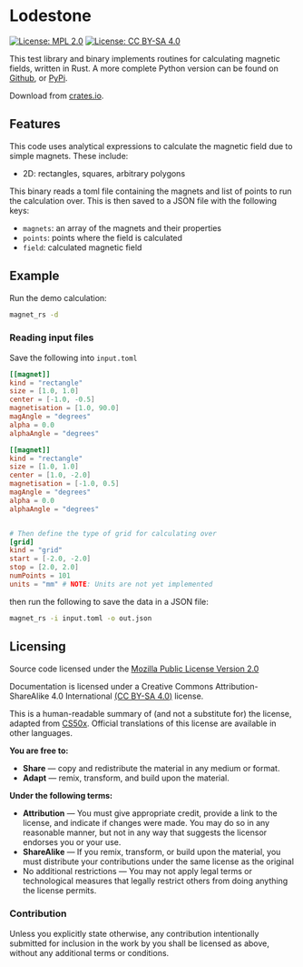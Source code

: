 # Lodestone

[![License: MPL 2.0](https://img.shields.io/badge/License-MPL%202.0-blue.svg)](https://opensource.org/licenses/MPL-2.0)
[![License: CC BY-SA 4.0](https://img.shields.io/badge/License-CC%20BY--SA%204.0-lightgrey.svg)](https://creativecommons.org/licenses/by-sa/4.0/)



This test library and binary implements routines for calculating magnetic
fields, written in Rust. A more complete Python version can be found on
[Github](https://github.com/pdunne/pymagnet), or
[PyPi](https://pypi.org/project/pymagnet/).

Download from [crates.io](https://crates.io/crates/magnet-rs).

## Features

This code uses analytical expressions to calculate the magnetic field due to
simple magnets. These include:

* 2D: rectangles, squares, arbitrary polygons

This binary reads a toml file containing the magnets and list of points to run the calculation over.
This is then saved to a JSON file with the following keys:

* `magnets`: an array of the magnets and their properties
* `points`: points where the field is calculated
* `field`: calculated magnetic field

## Example

Run the demo calculation:

```bash
magnet_rs -d
```

### Reading input files

Save the following into `input.toml`

```toml
[[magnet]]
kind = "rectangle"
size = [1.0, 1.0]
center = [-1.0, -0.5]
magnetisation = [1.0, 90.0]
magAngle = "degrees"
alpha = 0.0
alphaAngle = "degrees"

[[magnet]]
kind = "rectangle"
size = [1.0, 1.0]
center = [1.0, -2.0]
magnetisation = [-1.0, 0.5]
magAngle = "degrees"
alpha = 0.0
alphaAngle = "degrees"


# Then define the type of grid for calculating over
[grid]
kind = "grid"
start = [-2.0, -2.0]
stop = [2.0, 2.0]
numPoints = 101
units = "mm" # NOTE: Units are not yet implemented 
```

then run the following to save the data in a JSON file:

```bash
magnet_rs -i input.toml -o out.json
```

## Licensing

Source code licensed under the [Mozilla Public License Version 2.0](https://www.mozilla.org/en-US/MPL/2.0/)

Documentation is licensed under a Creative Commons Attribution-ShareAlike 4.0 International [(CC BY-SA 4.0)](https://creativecommons.org/licenses/by-sa/4.0/) license.

This is a human-readable summary of (and not a substitute for) the license, adapted from [CS50x](https://cs50.harvard.edu/x/2021/license/). Official translations of this license are available in other languages.

**You are free to:**

* **Share** — copy and redistribute the material in any medium or format.
* **Adapt** — remix, transform, and build upon the material.

**Under the following terms:**

* **Attribution** — You must give appropriate credit, provide a link to the license, and indicate if changes were made. You may do so in any reasonable manner, but not in any way that suggests the licensor endorses you or your use.
* **ShareAlike** — If you remix, transform, or build upon the material, you must distribute your contributions under the same license as the original
* No additional restrictions — You may not apply legal terms or technological measures that legally restrict others from doing anything the license permits.

### Contribution

Unless you explicitly state otherwise, any contribution intentionally submitted
for inclusion in the work by you shall be licensed as above, without any
additional terms or conditions.
